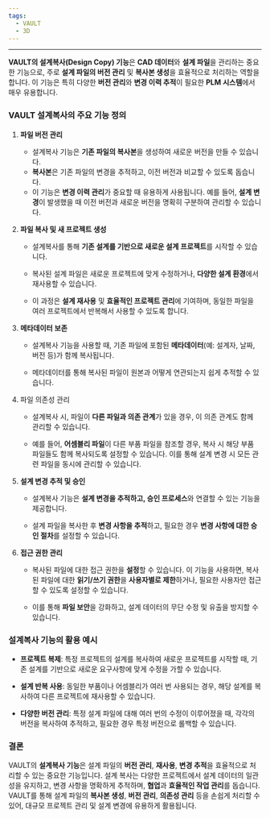 ```yaml
---
tags:
  - VAULT
  - 3D
---
```

---
**VAULT의 설계복사(Design Copy) 기능**은 **CAD 데이터**와 **설계 파일**을 관리하는 중요한 기능으로, 주로 **설계 파일의 버전 관리** 및 **복사본 생성**을 효율적으로 처리하는 역할을 합니다. 이 기능은 특히 다양한 **버전 관리**와 **변경 이력 추적**이 필요한 **PLM 시스템**에서 매우 유용합니다.



### VAULT 설계복사의 주요 기능 정의

1. **파일 버전 관리**
    - 설계복사 기능은 **기존 파일의 복사본**을 생성하여 새로운 버전을 만들 수 있습니다.
    - **복사본**은 기존 파일의 변경을 추적하고, 이전 버전과 비교할 수 있도록 돕습니다.
    - 이 기능은 **변경 이력 관리**가 중요할 때 유용하게 사용됩니다. 예를 들어, **설계 변경**이 발생했을 때 이전 버전과 새로운 버전을 명확히 구분하여 관리할 수 있습니다.
        
2. **파일 복사 및 새 프로젝트 생성**
    
    - 설계복사를 통해 **기존 설계를 기반으로 새로운 설계 프로젝트**를 시작할 수 있습니다.
        
    - 복사된 설계 파일은 새로운 프로젝트에 맞게 수정하거나, **다양한 설계 환경**에서 재사용할 수 있습니다.
        
    - 이 과정은 **설계 재사용** 및 **효율적인 프로젝트 관리**에 기여하며, 동일한 파일을 여러 프로젝트에서 반복해서 사용할 수 있도록 합니다.
        
3. **메타데이터 보존**
    
    - 설계복사 기능을 사용할 때, 기존 파일에 포함된 **메타데이터**(예: 설계자, 날짜, 버전 등)가 함께 복사됩니다.
        
    - 메타데이터를 통해 복사된 파일이 원본과 어떻게 연관되는지 쉽게 추적할 수 있습니다.
        
4. 파일 의존성 관리
    
    - 설계복사 시, 파일이 **다른 파일과 의존 관계**가 있을 경우, 이 의존 관계도 함께 관리할 수 있습니다.
        
    - 예를 들어, **어셈블리 파일**이 다른 부품 파일을 참조할 경우, 복사 시 해당 부품 파일들도 함께 복사되도록 설정할 수 있습니다. 이를 통해 설계 변경 시 모든 관련 파일을 동시에 관리할 수 있습니다.
        
5. **설계 변경 추적 및 승인**
    
    - 설계복사 기능은 **설계 변경을 추적하고, 승인 프로세스**와 연결할 수 있는 기능을 제공합니다.
        
    - 설계 파일을 복사한 후 **변경 사항을 추적**하고, 필요한 경우 **변경 사항에 대한 승인 절차**를 설정할 수 있습니다.
        
6. **접근 권한 관리**
    
    - 복사된 파일에 대한 접근 권한을 **설정**할 수 있습니다. 이 기능을 사용하면, 복사된 파일에 대한 **읽기/쓰기 권한**을 **사용자별로 제한**하거나, 필요한 사용자만 접근할 수 있도록 설정할 수 있습니다.
        
    - 이를 통해 **파일 보안**을 강화하고, 설계 데이터의 무단 수정 및 유출을 방지할 수 있습니다.
        

### 설계복사 기능의 활용 예시

- **프로젝트 복제**: 특정 프로젝트의 설계를 복사하여 새로운 프로젝트를 시작할 때, 기존 설계를 기반으로 새로운 요구사항에 맞게 수정을 가할 수 있습니다.
    
- **설계 반복 사용**: 동일한 부품이나 어셈블리가 여러 번 사용되는 경우, 해당 설계를 복사하여 다른 프로젝트에 재사용할 수 있습니다.
    
- **다양한 버전 관리**: 특정 설계 파일에 대해 여러 번의 수정이 이루어졌을 때, 각각의 버전을 복사하여 추적하고, 필요한 경우 특정 버전으로 롤백할 수 있습니다.
    

### 결론

VAULT의 **설계복사 기능**은 설계 파일의 **버전 관리**, **재사용**, **변경 추적**을 효율적으로 처리할 수 있는 중요한 기능입니다. 설계 복사는 다양한 프로젝트에서 설계 데이터의 일관성을 유지하고, 변경 사항을 명확하게 추적하며, **협업**과 **효율적인 작업 관리**를 돕습니다. VAULT를 통해 설계 파일의 **복사본 생성**, **버전 관리**, **의존성 관리** 등을 손쉽게 처리할 수 있어, 대규모 프로젝트 관리 및 설계 변경에 유용하게 활용됩니다.